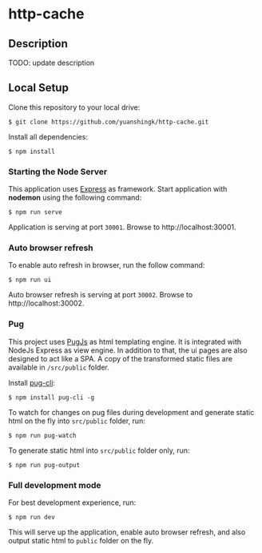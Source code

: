 # http-cache

## Description

TODO: update description

## Local Setup

Clone this repository to your local drive:

```
$ git clone https://github.com/yuanshingk/http-cache.git
```

Install all dependencies:

```
$ npm install
```

### Starting the Node Server

This application uses [Express](https://expressjs.com/) as framework.
Start application with **nodemon** using the following command:

```
$ npm run serve
```

Application is serving at port `30001`. Browse to http://localhost:30001.

### Auto browser refresh

To enable auto refresh in browser, run the follow command:

```
$ npm run ui
```

Auto browser refresh is serving at port `30002`. Browse to http://localhost:30002.

### Pug

This project uses [PugJs](https://pugjs.org/api/getting-started.html) as html templating engine. It is integrated with NodeJs Express as view engine.
In addition to that, the ui pages are also designed to act like a SPA. A copy of the transformed static files are available in `/src/public` folder.

Install [pug-cli](https://github.com/pugjs/pug-cli):

```
$ npm install pug-cli -g
```

To watch for changes on pug files during development and generate static html on the fly into `src/public` folder, run:

```
$ npm run pug-watch
```

To generate static html into `src/public` folder only, run:

```
$ npm run pug-output
```

### Full development mode

For best development experience, run:

```
$ npm run dev
```

This will serve up the application, enable auto browser refresh, and also output static html to `public` folder on the fly.
